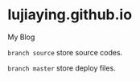 # lujiaying.github.io
My Blog

```branch source``` store source codes.

```branch master``` store deploy files.
